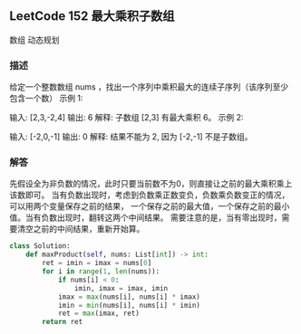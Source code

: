 ## LeetCode  152 最大乘积子数组
数组 动态规划
### 描述
给定一个整数数组 nums ，找出一个序列中乘积最大的连续子序列（该序列至少包含一个数）
示例 1:

输入: [2,3,-2,4]
输出: 6
解释: 子数组 [2,3] 有最大乘积 6。
示例 2:

输入: [-2,0,-1]
输出: 0
解释: 结果不能为 2, 因为 [-2,-1] 不是子数组。


### 解答
先假设全为非负数的情况，此时只要当前数不为0，则直接让之前的最大乘积乘上该数即可。
当有负数出现时，考虑到负数乘正数变负，负数乘负数变正的情况，可以用两个变量保存之前的结果，
一个保存之前的最大值，一个保存之前的最小值。当有负数出现时，翻转这两个中间结果。
需要注意的是，当有零出现时，需要清空之前的中间结果，重新开始算。

```Python
class Solution:
    def maxProduct(self, nums: List[int]) -> int: 
        ret = imin = imax = nums[0]
        for i in range(1, len(nums)):
            if nums[i] < 0:
                imin, imax = imax, imin
            imax = max(nums[i], nums[i] * imax)
            imin = min(nums[i], nums[i] * imin)
            ret = max(imax, ret)
        return ret
```